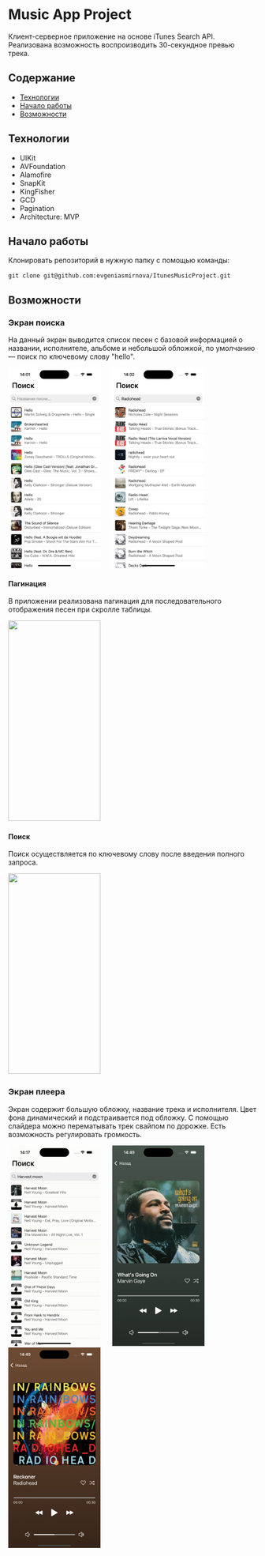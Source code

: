 # Music App Project

Клиент-серверное приложение на основе iTunes Search API. Реализована возможность воспроизводить 30-секундное превью трека.

## Содержание
- [Технологии](https://github.com/evgeniasmirnova/iTunesMusicProject#технологии)
- [Начало работы](https://github.com/evgeniasmirnova/iTunesMusicProject?tab=readme-ov-file#начало-работы)
- [Возможности](https://github.com/evgeniasmirnova/iTunesMusicProject?tab=readme-ov-file#возможности)

## Технологии
- UIKit
- AVFoundation
- Alamofire
- SnapKit
- KingFisher
- GCD
- Pagination
- Architecture: MVP

## Начало работы

Клонировать репозиторий в нужную папку с помощью команды:
```
git clone git@github.com:evgeniasmirnova/ItunesMusicProject.git
```

## Возможности

### Экран поиска
На данный экран выводится список песен с базовой информацией о названии, исполнителе, альбоме и небольшой обложкой, по умолчанию — поиск по ключевому слову "hello".

<img src="ReadMeAssets/firstSearchPreview.png" width="187" height="406"/> <img src="ReadMeAssets/secondSearchPreview.png" width="187" height="406" hspace="20"/> 

#### Пагинация
В приложении реализована пагинация для последовательного отображения песен при скролле таблицы.

<img src="ReadMeAssets/paginationPreview.gif" width="187" height="406"/> 

#### Поиск
Поиск осуществляется по ключевому слову после введения полного запроса.

<img src="ReadMeAssets/searchPreview.gif" width="187" height="406"/>

### Экран плеера
Экран содержит большую обложку, название трека и исполнителя. Цвет фона динамический и подстраивается под обложку. С помощью слайдера можно перематывать трек свайпом по дорожке. Есть возможность регулировать громкость. 

<img src="ReadMeAssets/playerPreview.gif" width="187" height="406"/> <img src="ReadMeAssets/firstPlayerPreview.png" width="187" height="406" hspace="20"/> <img src="ReadMeAssets/secondPlayerPreview.png" width="187" height="406"/>
